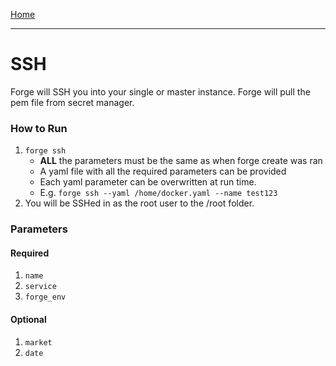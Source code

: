 [Home](index.md)

---

# SSH

Forge will SSH you into your single or master instance. Forge will pull the pem file from secret manager. 

### How to Run

1. `forge ssh` 
	- **ALL** the parameters must be the same as when forge create was ran
	- A yaml file with all the required parameters can be provided
	- Each yaml parameter can be overwritten at run time.
	- E.g. `forge ssh --yaml /home/docker.yaml --name test123`
2. You will be SSHed in as the root user to the /root folder.

### Parameters

#### Required 
1. `name`
2. `service`
3. `forge_env`

#### Optional 
1. `market`
2. `date`